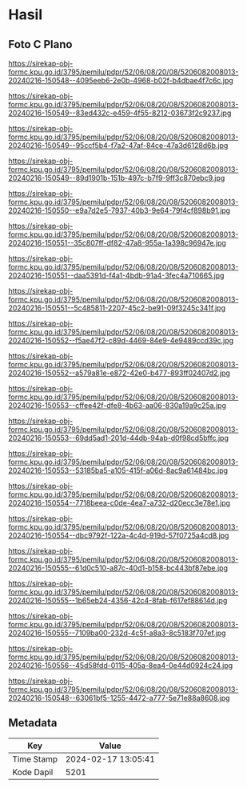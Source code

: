 # Hasil

## Foto C Plano

https://sirekap-obj-formc.kpu.go.id/3795/pemilu/pdpr/52/06/08/20/08/5206082008013-20240216-150548--4095eeb6-2e0b-4968-b02f-b4dbae4f7c6c.jpg

https://sirekap-obj-formc.kpu.go.id/3795/pemilu/pdpr/52/06/08/20/08/5206082008013-20240216-150549--83ed432c-e459-4f55-8212-03673f2c9237.jpg

https://sirekap-obj-formc.kpu.go.id/3795/pemilu/pdpr/52/06/08/20/08/5206082008013-20240216-150549--95ccf5b4-f7a2-47af-84ce-47a3d6128d6b.jpg

https://sirekap-obj-formc.kpu.go.id/3795/pemilu/pdpr/52/06/08/20/08/5206082008013-20240216-150549--89d1901b-151b-497c-b7f9-9ff3c870ebc9.jpg

https://sirekap-obj-formc.kpu.go.id/3795/pemilu/pdpr/52/06/08/20/08/5206082008013-20240216-150550--e9a7d2e5-7937-40b3-9e64-79f4cf898b91.jpg

https://sirekap-obj-formc.kpu.go.id/3795/pemilu/pdpr/52/06/08/20/08/5206082008013-20240216-150551--35c807ff-df82-47a8-955a-1a398c96947e.jpg

https://sirekap-obj-formc.kpu.go.id/3795/pemilu/pdpr/52/06/08/20/08/5206082008013-20240216-150551--daa5391d-f4a1-4bdb-91a4-3fec4a710665.jpg

https://sirekap-obj-formc.kpu.go.id/3795/pemilu/pdpr/52/06/08/20/08/5206082008013-20240216-150551--5c485811-2207-45c2-be91-09f3245c341f.jpg

https://sirekap-obj-formc.kpu.go.id/3795/pemilu/pdpr/52/06/08/20/08/5206082008013-20240216-150552--f5ae47f2-c89d-4469-84e9-4e9489ccd39c.jpg

https://sirekap-obj-formc.kpu.go.id/3795/pemilu/pdpr/52/06/08/20/08/5206082008013-20240216-150552--a579a81e-e872-42e0-b477-893ff02407d2.jpg

https://sirekap-obj-formc.kpu.go.id/3795/pemilu/pdpr/52/06/08/20/08/5206082008013-20240216-150553--cffee42f-dfe8-4b63-aa06-830a19a9c25a.jpg

https://sirekap-obj-formc.kpu.go.id/3795/pemilu/pdpr/52/06/08/20/08/5206082008013-20240216-150553--69dd5ad1-201d-44db-94ab-d0f98cd5bffc.jpg

https://sirekap-obj-formc.kpu.go.id/3795/pemilu/pdpr/52/06/08/20/08/5206082008013-20240216-150553--53185ba5-a105-415f-a06d-8ac9a61484bc.jpg

https://sirekap-obj-formc.kpu.go.id/3795/pemilu/pdpr/52/06/08/20/08/5206082008013-20240216-150554--7718beea-c0de-4ea7-a732-d20ecc3e78e1.jpg

https://sirekap-obj-formc.kpu.go.id/3795/pemilu/pdpr/52/06/08/20/08/5206082008013-20240216-150554--dbc9792f-122a-4c4d-919d-57f0725a4cd8.jpg

https://sirekap-obj-formc.kpu.go.id/3795/pemilu/pdpr/52/06/08/20/08/5206082008013-20240216-150555--61d0c510-a87c-40d1-b158-bc443bf87ebe.jpg

https://sirekap-obj-formc.kpu.go.id/3795/pemilu/pdpr/52/06/08/20/08/5206082008013-20240216-150555--1b65eb24-4356-42c4-8fab-f617ef88614d.jpg

https://sirekap-obj-formc.kpu.go.id/3795/pemilu/pdpr/52/06/08/20/08/5206082008013-20240216-150555--7109ba00-232d-4c5f-a8a3-8c5183f707ef.jpg

https://sirekap-obj-formc.kpu.go.id/3795/pemilu/pdpr/52/06/08/20/08/5206082008013-20240216-150556--45d58fdd-0115-405a-8ea4-0e44d0924c24.jpg

https://sirekap-obj-formc.kpu.go.id/3795/pemilu/pdpr/52/06/08/20/08/5206082008013-20240216-150548--63061bf5-1255-4472-a777-5e71e88a8608.jpg


## Metadata

| Key        | Value               |
| ---------- | ------------------- |
| Time Stamp | 2024-02-17 13:05:41 |
| Kode Dapil | 5201                |



